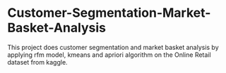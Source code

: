 # Customer-Segmentation-Market-Basket-Analysis
This project does customer segmentation and market basket analysis by applying rfm model, kmeans and apriori algorithm on the Online Retail dataset from kaggle.
